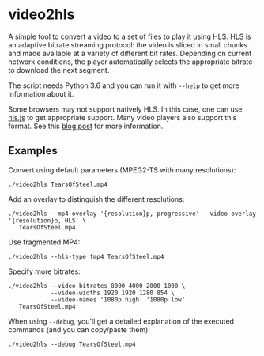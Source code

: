 # video2hls

A simple tool to convert a video to a set of files to play it using
HLS. HLS is an adaptive bitrate streaming protocol: the video is
sliced in small chunks and made available at a variety of different
bit rates. Depending on current network conditions, the player
automatically selects the appropriate bitrate to download the next
segment.

The script needs Python 3.6 and you can run it with `--help` to get
more information about it.

Some browsers may not support natively HLS. In this case, one can use
[hls.js][] to get appropriate support. Many video players also support
this format. See this [blog post][] for more information.

[hls.js]: https://github.com/video-dev/hls.js/
[blog post]: https://vincent.bernat.ch/en/blog/2018-self-hosted-videos

## Examples

Convert using default parameters (MPEG2-TS with many resolutions):

    ./video2hls TearsOfSteel.mp4

Add an overlay to distinguish the different resolutions:

    ./video2hls --mp4-overlay '{resolution}p, progressive' --video-overlay '{resolution}p, HLS' \
       TearsOfSteel.mp4

Use fragmented MP4:

    ./video2hls --hls-type fmp4 TearsOfSteel.mp4

Specify more bitrates:

    ./video2hls --video-bitrates 8000 4000 2000 1000 \
                --video-widths 1920 1920 1280 854 \
                --video-names '1080p high' '1080p low'
       TearsOfSteel.mp4

When using `--debug`, you'll get a detailed explanation of the
executed commands (and you can copy/paste them):

    ./video2hls --debug TearsOfSteel.mp4
